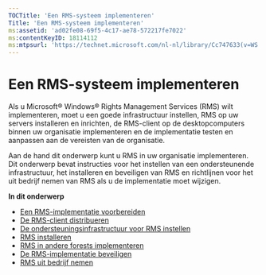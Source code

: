 ```yaml
---
TOCTitle: 'Een RMS-systeem implementeren'
Title: 'Een RMS-systeem implementeren'
ms:assetid: 'ad02fe08-69f5-4c17-ae78-572217fe7022'
ms:contentKeyID: 18114112
ms:mtpsurl: 'https://technet.microsoft.com/nl-nl/library/Cc747633(v=WS.10)'
---
```


Een RMS-systeem implementeren
=============================

Als u Microsoft® Windows® Rights Management Services (RMS) wilt implementeren, moet u een goede infrastructuur instellen, RMS op uw servers installeren en inrichten, de RMS-client op de desktopcomputers binnen uw organisatie implementeren en de implementatie testen en aanpassen aan de vereisten van de organisatie.

Aan de hand dit onderwerp kunt u RMS in uw organisatie implementeren. Dit onderwerp bevat instructies voor het instellen van een ondersteunende infrastructuur, het installeren en beveiligen van RMS en richtlijnen voor het uit bedrijf nemen van RMS als u de implementatie moet wijzigen.

**In dit onderwerp**

-   [Een RMS-implementatie voorbereiden](https://technet.microsoft.com/74be4758-5a12-4346-a5c2-20d98235cd4b)
-   [De RMS-client distribueren](https://technet.microsoft.com/4b8dd930-4105-4e73-918c-12d2b05d5fb5)
-   [De ondersteuningsinfrastructuur voor RMS instellen](https://technet.microsoft.com/e5b874df-d5b5-4365-8dce-e98662b57270)
-   [RMS installeren](https://technet.microsoft.com/2aa07e14-4f23-4387-8962-17f2a6b83d27)
-   [RMS in andere forests implementeren](https://technet.microsoft.com/d531dfdc-efff-4eb0-8d99-f1fd19d7a963)
-   [De RMS-implementatie beveiligen](https://technet.microsoft.com/6de8b636-a824-4844-aefc-f26347abfc14)
-   [RMS uit bedrijf nemen](https://technet.microsoft.com/dbcacce7-434d-48a7-a11d-ef9690d78b44)
